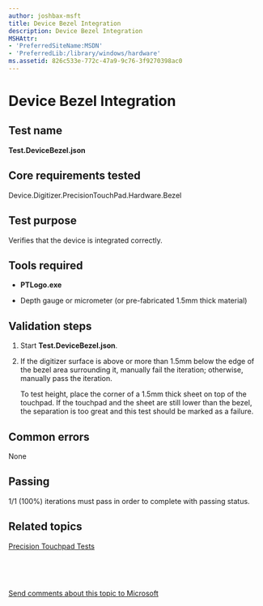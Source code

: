 ```yaml
---
author: joshbax-msft
title: Device Bezel Integration
description: Device Bezel Integration
MSHAttr:
- 'PreferredSiteName:MSDN'
- 'PreferredLib:/library/windows/hardware'
ms.assetid: 826c533e-772c-47a9-9c76-3f9270398ac0
---
```


# Device Bezel Integration


## Test name


**Test.DeviceBezel.json**

## Core requirements tested


Device.Digitizer.PrecisionTouchPad.Hardware.Bezel

## Test purpose


Verifies that the device is integrated correctly.

## Tools required


-   **PTLogo.exe**

-   Depth gauge or micrometer (or pre-fabricated 1.5mm thick material)

## Validation steps


1.  Start **Test.DeviceBezel.json**.

2.  If the digitizer surface is above or more than 1.5mm below the edge of the bezel area surrounding it, manually fail the iteration; otherwise, manually pass the iteration.

    To test height, place the corner of a 1.5mm thick sheet on top of the touchpad. If the touchpad and the sheet are still lower than the bezel, the separation is too great and this test should be marked as a failure.

## Common errors


None

## Passing


1/1 (100%) iterations must pass in order to complete with passing status.

## Related topics


[Precision Touchpad Tests](precision-touchpad-tests.md)

 

 

[Send comments about this topic to Microsoft](mailto:wsddocfb@microsoft.com?subject=Documentation%20feedback%20%5Bp_hck\p_hck%5D:%20Device%20Bezel%20Integration%20%20RELEASE:%20%284/27/2016%29&body=%0A%0APRIVACY%20STATEMENT%0A%0AWe%20use%20your%20feedback%20to%20improve%20the%20documentation.%20We%20don't%20use%20your%20email%20address%20for%20any%20other%20purpose,%20and%20we'll%20remove%20your%20email%20address%20from%20our%20system%20after%20the%20issue%20that%20you're%20reporting%20is%20fixed.%20While%20we're%20working%20to%20fix%20this%20issue,%20we%20might%20send%20you%20an%20email%20message%20to%20ask%20for%20more%20info.%20Later,%20we%20might%20also%20send%20you%20an%20email%20message%20to%20let%20you%20know%20that%20we've%20addressed%20your%20feedback.%0A%0AFor%20more%20info%20about%20Microsoft's%20privacy%20policy,%20see%20http://privacy.microsoft.com/default.aspx. "Send comments about this topic to Microsoft")





